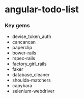 # angular-todo-list

### Key gems
* devise_token_auth
* cancancan
* paperclip
* bower-rails
* rspec-rails
* factory_girl_rails
* faker
* database_cleaner
* shoulda-matchers
* capybara
* selenium-webdriver
